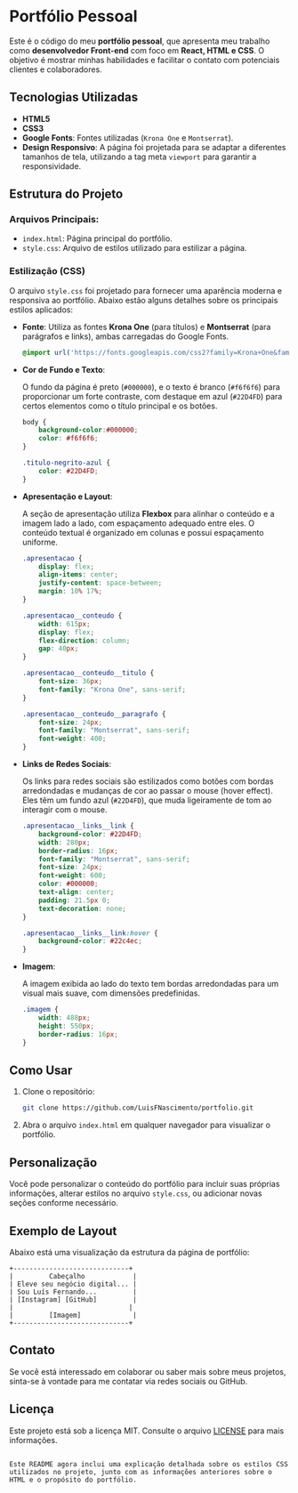 # Portfólio Pessoal

Este é o código do meu **portfólio pessoal**, que apresenta meu trabalho como **desenvolvedor Front-end** com foco em **React, HTML e CSS**. O objetivo é mostrar minhas habilidades e facilitar o contato com potenciais clientes e colaboradores.

## Tecnologias Utilizadas

- **HTML5**
- **CSS3**
- **Google Fonts**: Fontes utilizadas (`Krona One` e `Montserrat`).
- **Design Responsivo**: A página foi projetada para se adaptar a diferentes tamanhos de tela, utilizando a tag meta `viewport` para garantir a responsividade.

## Estrutura do Projeto

### Arquivos Principais:

- `index.html`: Página principal do portfólio.
- `style.css`: Arquivo de estilos utilizado para estilizar a página.

### Estilização (CSS)

O arquivo `style.css` foi projetado para fornecer uma aparência moderna e responsiva ao portfólio. Abaixo estão alguns detalhes sobre os principais estilos aplicados:

- **Fonte**: Utiliza as fontes **Krona One** (para títulos) e **Montserrat** (para parágrafos e links), ambas carregadas do Google Fonts.
  
  ```css
  @import url('https://fonts.googleapis.com/css2?family=Krona+One&family=Montserrat:ital,wght@0,100..900;1,100..900&display=swap');
  ```

- **Cor de Fundo e Texto**:
  
  O fundo da página é preto (`#000000`), e o texto é branco (`#f6f6f6`) para proporcionar um forte contraste, com destaque em azul (`#22D4FD`) para certos elementos como o título principal e os botões.

  ```css
  body {
      background-color:#000000;
      color: #f6f6f6;
  }

  .titulo-negrito-azul {
      color: #22D4FD;
  }
  ```

- **Apresentação e Layout**:
  
  A seção de apresentação utiliza **Flexbox** para alinhar o conteúdo e a imagem lado a lado, com espaçamento adequado entre eles. O conteúdo textual é organizado em colunas e possui espaçamento uniforme.

  ```css
  .apresentacao {
      display: flex;
      align-items: center;
      justify-content: space-between;
      margin: 10% 17%;
  }

  .apresentacao__conteudo {
      width: 615px;
      display: flex;
      flex-direction: column;
      gap: 40px;
  }

  .apresentacao__conteudo__titulo {
      font-size: 36px;
      font-family: "Krona One", sans-serif;
  }

  .apresentacao__conteudo__paragrafo {
      font-size: 24px;
      font-family: "Montserrat", sans-serif;
      font-weight: 400;
  }
  ```

- **Links de Redes Sociais**:
  
  Os links para redes sociais são estilizados como botões com bordas arredondadas e mudanças de cor ao passar o mouse (hover effect). Eles têm um fundo azul (`#22D4FD`), que muda ligeiramente de tom ao interagir com o mouse.

  ```css
  .apresentacao__links__link {
      background-color: #22D4FD;
      width: 280px;
      border-radius: 16px;
      font-family: "Montserrat", sans-serif;
      font-size: 24px;
      font-weight: 600;
      color: #000000;
      text-align: center;
      padding: 21.5px 0;
      text-decoration: none;
  }

  .apresentacao__links__link:hover {
      background-color: #22c4ec;
  }
  ```

- **Imagem**:
  
  A imagem exibida ao lado do texto tem bordas arredondadas para um visual mais suave, com dimensões predefinidas.

  ```css
  .imagem {
      width: 488px;
      height: 550px;
      border-radius: 16px;
  }
  ```

## Como Usar

1. Clone o repositório:
   ```bash
   git clone https://github.com/LuisFNascimento/portfolio.git
   ```

2. Abra o arquivo `index.html` em qualquer navegador para visualizar o portfólio.

## Personalização

Você pode personalizar o conteúdo do portfólio para incluir suas próprias informações, alterar estilos no arquivo `style.css`, ou adicionar novas seções conforme necessário.

## Exemplo de Layout

Abaixo está uma visualização da estrutura da página de portfólio:

```
+-----------------------------+
|         Cabeçalho            |
| Eleve seu negócio digital... |
| Sou Luís Fernando...         |
| [Instagram] [GitHub]         |
|                             |
|         [Imagem]             |
+-----------------------------+
```

## Contato

Se você está interessado em colaborar ou saber mais sobre meus projetos, sinta-se à vontade para me contatar via redes sociais ou GitHub.

## Licença

Este projeto está sob a licença MIT. Consulte o arquivo [LICENSE](LICENSE) para mais informações.
```

Este README agora inclui uma explicação detalhada sobre os estilos CSS utilizados no projeto, junto com as informações anteriores sobre o HTML e o propósito do portfólio.
